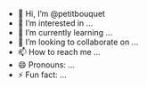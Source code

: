 - 👋 Hi, I’m @petitbouquet
- 👀 I’m interested in ...
- 🌱 I’m currently learning ...
- 💞️ I’m looking to collaborate on ...
- 📫 How to reach me ...
- 😄 Pronouns: ...
- ⚡ Fun fact: ...

<!---
petitbouquet/petitbouquet is a ✨ special ✨ repository because its `README.md` (this file) appears on your GitHub profile.
You can click the Preview link to take a look at your changes.
--->
